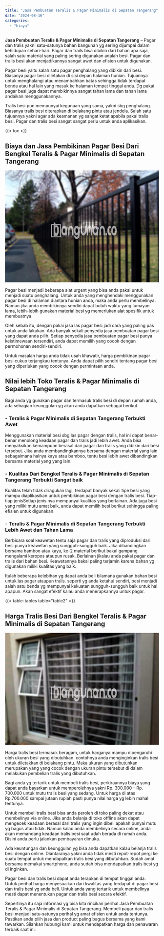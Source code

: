 ```yaml
---
title: "Jasa Pembuatan Teralis & Pagar Minimalis di Sepatan Tangerang"
date: "2024-08-16"
categories: 
  - "biaya"
---
```


**Jasa Pembuatan Teralis & Pagar Minimalis di Sepatan Tangerang** – Pagar dan tralis yakni satu-satunya bahan bangunan yg sering dijumpai dalam kehidupan sehari-hari. Pagar dan trails bisa dibikin dari bahan apa saja, salah satu material yang paling sering digunakan adalah besi. Pagar dan trails besi akan menjadikannya sangat awet dan efisien untuk digunakan.

Pagar besi yaitu salah satu pagar penghalang yang dibikin dari besi. Biasanya pagar besi diletakan di sisi depan halaman hunian. Tujuannya untuk menghalangi atau menambahkan batas sehingga tidak terdapat benda atau hal lain yang masuk ke halaman tempat tinggal anda. Dg pakai pagar besi juga dapat membikinnya sangat tahan lama dan tahan lama andaikan menggunakannya.

Tralis besi pun mempunyai kegunaan yang sama, yakni sbg penghalang. Biasanya trails besi diterapkan di belakang pintu atau jendela. Salah satu tujuannya yakni agar ada keamanan yg sangat ketat apabila pakai tralis besi. Pagar dan tralis besi sangat sangat perlu untuk anda aplikasikan.

{{< toc >}}

## Biaya dan Jasa Pembikinan Pagar Besi Dari Bengkel Teralis & Pagar Minimalis di Sepatan Tangerang

![Jasa Pembuatan Teralis & Pagar Minimalis di Sepatan Tangerang](/images/pagar-minimalis-murah-50.png)

Pagar besi menjadi beberapa alat urgent yang bisa anda pakai untuk menjadi suatu penghalang. Untuk anda yang menghendaki menggunakan pagar besi di halaman diantara hunian anda, maka anda perlu membelinya. Namun jika anda membikinnya sendiri dapat butuh waktu yang lumayan lama, lebih-lebih gunakan material besi yg memerlukan alat spesifik untuk membuatnya.

Oleh sebab itu, dengan pakai jasa las pagar besi jadi cara yang paling pas untuk anda lakukan. Ada banyak sekali penyedia jasa pembuatan pagar besi yang dapat anda pilih. Setiap penyedia jasa pembuatan pagar besi punya keistimewaan tersendiri, anda dapat memilih yang cocok dengan permohonan sendiri-sendiri.

Untuk masalah harga anda tidak usah khawatir, harga pembikinan pagar besi cukup terjangkau tentunya. Anda dapat pilih sendiri tentang pagar besi yang diperlukan yang cocok dengan permintaan anda.

## Nilai lebih Toko Teralis & Pagar Minimalis di Sepatan Tangerang

Bagi anda yg gunakan pagar dan termasuk tralis besi di depan rumah anda, ada sebagian keunggulan yg akan anda dapatkan sebagai berikut.

### \- Teralis & Pagar Minimalis di Sepatan Tangerang Terbukti Awet

Menggunakan material besi sbg las pagar dengan tralis, hal ini dapat benar-benar menolong keadaan pagar dan tralis jadi lebih awet. Anda bisa menyaksikan kemampuan berasal dari pagar dan tralis yang dibikin dari besi tersebut. Jika anda membandingkannya bersama dengan material yang lain sebagaimana halnya kayu atau bamboo, tentu besi lebih awet dibandingkan bersama material yang yang lain.

### \- Kualitas Dari Bengkel Teralis & Pagar Minimalis di Sepatan Tangerang Terbukti Sangat baik

Kualitas telah tidak diragukan lagi, terdapat banyak sekali tipe besi yang mampu diaplikasikan untuk pembikinan pagar besi dengan tralis besi. Tiap-tiap jenisSetiap jenis nya mempunyai kualitas yang berlainan. Ada juga besi yang miliki mutu amat baik, anda dapat memilih besi berikut sehingga paling efisien untuk digunakan.

### \- Teralis & Pagar Minimalis di Sepatan Tangerang Terbukti Lebih Awet dan Tahan Lama

Berbicara soal keawetan tentu saja pagar dan tralis yang diproduksi dari besi punya keawetan yang sungguh-sungguh baik. Jika dibandingkan bersama bamboo atau kayu, ke-2 material berikut bakal gampang mengalami keropos ataupun rusak. Berlainan jikalau anda pakai pagar dan tralis dari bahan besi. Keawetannya bakal paling terjamin karena bahan yg digunakan miliki kualitas yang baik.

Itulah beberapa kelebihan yg dapat anda beli bilamana gunakan bahan besi untuk las pagar ataupun tralis. seperti yg anda ketahui sendiri, besi menjadi salah satu benda yg mempunyai kekuatan sungguh-sungguh baik untuk hal apapun. Akan sangat efektif kalau anda menerapkannya untuk pagar.

{{< table-tables table="table2" >}}

## Harga Tralis Besi Dari Bengkel Teralis & Pagar Minimalis di Sepatan Tangerang

![Jasa Pembuatan Teralis & Pagar Minimalis di Sepatan Tangerang](/images/teralis-minimalis-murah-22.png)

Harga tralis besi termasuk beragam, untuk harganya mampu dipengaruhi oleh ukuran besi yang dibutuhkan. contohnya anda menginginkan tralis besi untuk diletakkan di belakang pintu. Maka ukuran yang dibutuhkan merupakan yang yang cocok dengan ukuran pintu tersebut di dalam melakukan pembelian tralis yang dibutuhkan.

Bagi anda yg tertarik untuk membeli tralis besi, perkiraannya biaya yang dapat anda bayarkan untuk memperolehnya yakni Rp. 300.000 – Rp. 700.000 untuk mutu tralis besi yang sedang. Untuk harga di atas Rp.700.000 sampai jutaan rupiah pasti punya nilai harga yg lebih mahal tentunya.

Untuk membeli tralis besi bisa anda peroleh di toko paling dekat atau membelinya via online. Jika anda belanja di toko offline akan dapat mengecek keadaan berasal dari tralis yang ingin dibeli apakah punyai mutu yg bagus atau tidak. Namun kalau anda membelinya secara online, anda akan memandang keadaan tralis besi saat udah berada di rumah anda. Disini anda perlu jalankan pembayaran dimuka.

Ada keuntungan dan keunggulan yg bisa anda dapatkan kalau belanja tralis besi dengan online. Diantaranya yakni anda tidak mesti repot-repot pergi ke suatu tempat untuk mendapatkan tralis besi yang dibutuhkan. Sudah amat bersama memakai smartphone, anda sudah bisa mendapatkan tralis besi yg di inginkan.

Pagar besi dan tralis besi dapat anda terapkan di tempat tinggal anda. Untuk perihal harga menyesuaikan dari kwalitas yang terdapat di pagar besi dan tralis besi yg anda beli. Untuk anda yang tertarik untuk membelinya mesti dapat menentukan pagar dan tralis besi secara efektif.

Sepertinya itu saja informasi yg bisa kita rincikan perihal Jasa Pembuatan Teralis & Pagar Minimalis di Sepatan Tangerang. Membeli pagar dan tralis besi menjadi satu-satunya perihal yg amat efisien untuk anda tentunya. Pastikan anda pilih jasa dan product paling bagus bersama yang kami tawarkan. Silahkan hubungi kami untuk mendapatkan harga dan penawaran terbaik saat ini.
